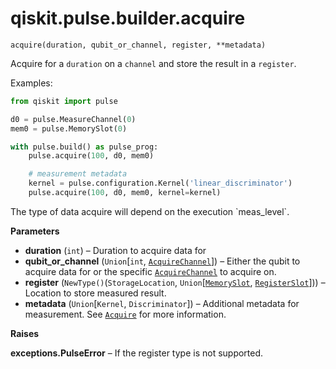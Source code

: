 <span id="qiskit-pulse-builder-acquire" />

# qiskit.pulse.builder.acquire

<span id="undefined" />

`acquire(duration, qubit_or_channel, register, **metadata)`

Acquire for a `duration` on a `channel` and store the result in a `register`.

Examples:

```python
from qiskit import pulse

d0 = pulse.MeasureChannel(0)
mem0 = pulse.MemorySlot(0)

with pulse.build() as pulse_prog:
    pulse.acquire(100, d0, mem0)

    # measurement metadata
    kernel = pulse.configuration.Kernel('linear_discriminator')
    pulse.acquire(100, d0, mem0, kernel=kernel)
```

<Admonition title="Note" type="note">
  The type of data acquire will depend on the execution `meas_level`.
</Admonition>

**Parameters**

*   **duration** (`int`) – Duration to acquire data for
*   **qubit\_or\_channel** (`Union`\[`int`, [`AcquireChannel`](qiskit.pulse.channels#AcquireChannel "qiskit.pulse.channels.AcquireChannel")]) – Either the qubit to acquire data for or the specific [`AcquireChannel`](qiskit.pulse.channels#AcquireChannel "qiskit.pulse.channels.AcquireChannel") to acquire on.
*   **register** (`NewType()`(`StorageLocation`, `Union`\[[`MemorySlot`](qiskit.pulse.channels#MemorySlot "qiskit.pulse.channels.MemorySlot"), [`RegisterSlot`](qiskit.pulse.channels#RegisterSlot "qiskit.pulse.channels.RegisterSlot")])) – Location to store measured result.
*   **metadata** (`Union`\[`Kernel`, `Discriminator`]) – Additional metadata for measurement. See [`Acquire`](qiskit.pulse.instructions.Acquire#qiskit.pulse.instructions.Acquire "qiskit.pulse.instructions.Acquire") for more information.

**Raises**

**exceptions.PulseError** – If the register type is not supported.
